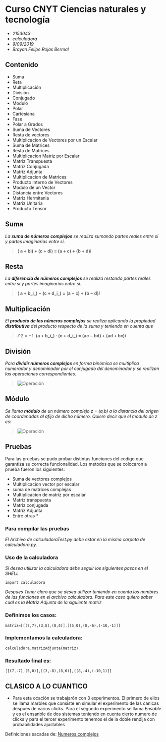 
# Curso CNYT Ciencias naturales y tecnología 
>
* _2153043_
* _calculadora_
* _9/09/2019_
* _Brayan Felipe Rojas Bermal_

## Contenido
>
* Suma 
* Reta
* Multiplicación
* División
* Conjugado
* Modulo
* Polar 
* Cartesiana 
* Fase 
* Polar a Grados 
* Suma de Vectores
* Resta de vectores 
* Multiplicacion de Vectores por un Escalar 
* Suma de Matrices 
* Resta de Matrices 
* Multiplicacion Matriz por Escalar 
* Matriz Transpuesta
* Matriz Conjugada
* Matriz Adjunta 
* Multiplicacion de Matrices 
* Producto Interno de Vectores 
* Modulo de un Vector
* Distancia entre Vectores 
* Matriz Hermitania
* Matriz Unitaria 
* Producto Tensor 

## Suma 

_La **suma de números complejos** se realiza sumando partes reales entre sí y partes imaginarias entre sí._
> **( a + bi) + (c + di) = (a + c) + (b + d)i**

## Resta

_La **diferencia de números complejos** se realiza restando partes reales entre sí y partes imaginarias entre sí._
>**( a + b_i_) − (c + d_i_) = (a − c) + (b − d)_i_**

## Multiplicación

_El **producto de los números complejos** se realiza aplicando la propiedad **distributiva** del producto respecto de la suma y teniendo en cuenta que_          
> _**i**_^2  = −1.
> **(a + b_i_) · (c + d_i_) = (ac − bd) + (ad + bc)_i_**

## División 

_Para **dividir números complejos** en forma binómica se multiplica numerador y denominador por el conjugado del denominador y se realizan las operaciones correspondientes._

>![Operación](https://i.ibb.co/5rrRTkt/Captura32.png)



## Módulo
_Se llama **módulo** de un número complejo _z_ = (_a_,_b_) a la distancia del origen de coordenadas al afijo de dicho número. Quiere decir que el modulo de z es:_
>![Operación](https://i.ibb.co/wMYhFvj/Captura33.png)



## Pruebas 

Para las pruebas se pudo probar distintas funciones del codigo que garantiza su correcta funcionalidad. Los metodos que se colocaron a prueba fueron los siguientes:
> 
* Suma de vectores complejos 
* Multiplicacion vector por escalar 
* suma de matrices complejas 
* Multiplicacion de matriz por escalar 
* Matriz transpuesta 
* Matriz conjugada 
* Matriz Adjunta 
* Entre otras * 
### Para compilar las pruebas 
_El Archivo de calculadoraTest.py debe estar en la misma carpeta de calculadora.py._

### Uso de la calculadora
_Si desea utilizar la calculadora debe seguir los siguientes pasos en el SHELL_
~~~
import calculadora 
~~~
_Despues Tener claro que se desea utilizar teniendo en cuenta los nombres de las funciones en el archivo calculadora. Para este caso quiero saber cual es la Matriz Adjunta de la siguiente matriz_

### Definimos los casos: 
~~~
matriz=[[(7,7),(3,8),(8,4)],[(5,0),(8,-6),(-10,-1)]]
~~~
### Implementamos la calculadora: 
~~~
calculadora.matrizAdjunta(matriz)
~~~
### Resultado final es: 
~~~
[[(7,-7),(5,0)],[(3,-8),(8,6)],[(8,-4),(-10,1)]]
~~~
## CLASICO A LO CUANTICO 
* Para esta ocación se trabajarón con 3 experimentos. El primero de ellos se llama marbles  que consiste en simular el experimento de las canicas despues de varios clicks. Para el segundo experimento se llama _Ensable_ y es el ensanble de dos sistemas teniendo en cuenta cierto numero de clicks y para el tercer experimento tenemos el de la doble rendija con probabilidades ajustables  

Definiciones sacadas de: [Numeros complejos ](https://www.ditutor.com/numeros_complejos/numeros_complejos.html)
